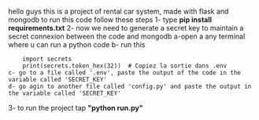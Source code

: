 hello guys 
this is a project of rental car system, made with flask and mongodb
to run this code follow these steps
1- type **pip install requirements.txt**
2- now we need to generate a secret key to maintain a secret connexion between the code and mongodb
    a-open a any terminal where u can run a python code 
    b- run this 
        
        import secrets
        print(secrets.token_hex(32))  # Copiez la sortie dans .env
    c- go to a file called '.env', paste the output of the code in the variable called 'SECRET_KEY'
    d- go agin to another file called 'config.py' and paste the output in the variable called 'SECRET_KEY'
3- to run the project tap **"python run.py"**

